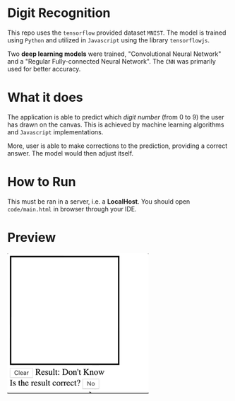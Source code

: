 # Digit Recognition
This repo uses the `tensorflow` provided dataset `MNIST`.
The model is trained using `Python` and utilized in `Javascript` using the library `tensorflowjs`.

Two **deep learning models** were trained, "Convolutional Neural Network" and a "Regular Fully-connected Neural Network".
The `CNN` was primarily used for better accuracy. 

# What it does
The application is able to predict which *digit number* (from 0 to 9) the user has drawn on the canvas. This is achieved by machine learning algorithms and `Javascript` implementations.

More, user is able to make corrections to the prediction, providing a correct answer. The model would then adjust itself.

# How to Run
This must be ran in a server, i.e. a **LocalHost**. You should open `code/main.html` in browser through your IDE.

# Preview
![Alt](demo/demo.gif)
